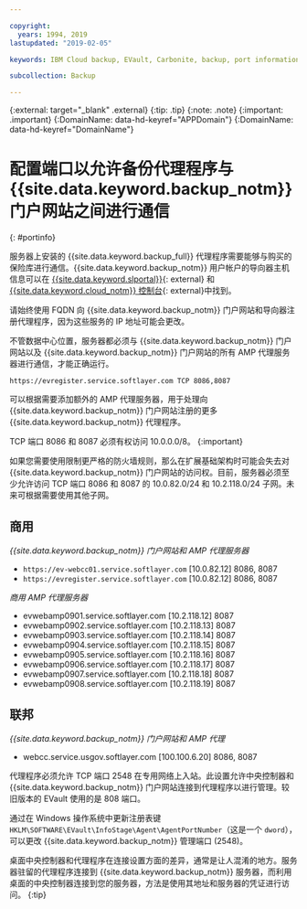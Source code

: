 ```yaml
---

copyright:
  years: 1994, 2019
lastupdated: "2019-02-05"

keywords: IBM Cloud backup, EVault, Carbonite, backup, port information, configure, configuring,

subcollection: Backup

---
```

{:external: target="_blank" .external}
{:tip: .tip}
{:note: .note}
{:important: .important}
{:DomainName: data-hd-keyref="APPDomain"}
{:DomainName: data-hd-keyref="DomainName"}

# 配置端口以允许备份代理程序与 {{site.data.keyword.backup_notm}} 门户网站之间进行通信
{: #portinfo}

服务器上安装的 {{site.data.keyword.backup_full}} 代理程序需要能够与购买的保险库进行通信。{{site.data.keyword.backup_notm}} 用户帐户的导向器主机信息可以在 [{{site.data.keyword.slportal}}](https://control.softlayer.com/){: external} 和 [{{site.data.keyword.cloud_notm}} 控制台](https://{DomainName}){: external}中找到。

请始终使用 FQDN 向 {{site.data.keyword.backup_notm}} 门户网站和导向器注册代理程序，因为这些服务的 IP 地址可能会更改。

不管数据中心位置，服务器都必须与 {{site.data.keyword.backup_notm}} 门户网站以及 {{site.data.keyword.backup_notm}} 门户网站的所有 AMP 代理服务器进行通信，才能正确运行。

```
https://evregister.service.softlayer.com TCP 8086,8087
```

可以根据需要添加额外的 AMP 代理服务器，用于处理向 {{site.data.keyword.backup_notm}} 门户网站注册的更多 {{site.data.keyword.backup_notm}} 代理程序。

TCP 端口 8086 和 8087 必须有权访问 10.0.0.0/8。
{:important}

如果您需要使用限制更严格的防火墙规则，那么在扩展基础架构时可能会失去对 {{site.data.keyword.backup_notm}} 门户网站的访问权。目前，服务器必须至少允许访问 TCP 端口 8086 和 8087 的 10.0.82.0/24 和 10.2.118.0/24 子网。未来可根据需要使用其他子网。

## 商用

*{{site.data.keyword.backup_notm}} 门户网站和 AMP 代理服务器*

- `https://ev-webcc01.service.softlayer.com` [10.0.82.12] 8086, 8087
- `https://evregister.service.softlayer.com` [10.0.82.12] 8086, 8087

*商用 AMP 代理服务器*

- evwebamp0901.service.softlayer.com [10.2.118.12] 8087
- evwebamp0902.service.softlayer.com [10.2.118.13] 8087
- evwebamp0903.service.softlayer.com [10.2.118.14] 8087
- evwebamp0904.service.softlayer.com [10.2.118.15] 8087
- evwebamp0905.service.softlayer.com [10.2.118.16] 8087
- evwebamp0906.service.softlayer.com [10.2.118.17] 8087
- evwebamp0907.service.softlayer.com [10.2.118.18] 8087
- evwebamp0908.service.softlayer.com [10.2.118.19] 8087

## 联邦

*{{site.data.keyword.backup_notm}} 门户网站和 AMP 代理*

- webcc.service.usgov.softlayer.com [100.100.6.20] 8086, 8087

代理程序必须允许 TCP 端口 2548 在专用网络上入站。此设置允许中央控制器和 {{site.data.keyword.backup_notm}} 门户网站连接到代理程序以进行管理。较旧版本的 EVault 使用的是 808 端口。

通过在 Windows 操作系统中更新注册表键 `HKLM\SOFTWARE\EVault\InfoStage\Agent\AgentPortNumber`（这是一个 `dword`），可以更改 {{site.data.keyword.backup_notm}} 管理端口 (2548)。

桌面中央控制器和代理程序在连接设置方面的差异，通常是让人混淆的地方。服务器驻留的代理程序连接到 {{site.data.keyword.backup_notm}} 服务器，而利用桌面的中央控制器连接到您的服务器，方法是使用其地址和服务器的凭证进行访问。
{:tip}

